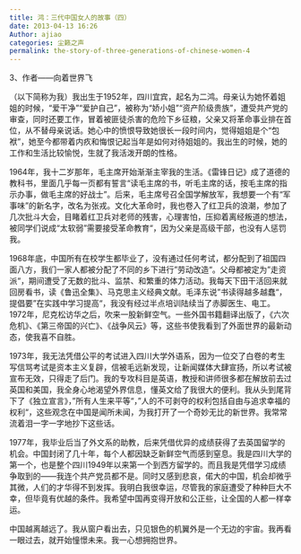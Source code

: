 ```yaml
---
title: 鸿：三代中国女人的故事（四）
date: 2013-04-13 16:26
Author: ajiao
categories: 尘籁之声
permalink: the-story-of-three-generations-of-chinese-women-4
---
```

3、作者——向着世界飞

（以下简称为我）我出生于1952年，四川宜宾，起名为二鸿。母亲认为她怀着姐姐的时候，“爱干净”“爱护自己”，被称为“娇小姐”“资产阶级贵族”，遭受共产党的审查，同时还要工作，冒着被匪徒杀害的危险下乡征粮，父亲又将革命事业排在首位，从不替母亲说话。她心中的愤恨导致她很长一段时间内，觉得姐姐是个“包袱”，她至今都带着内疚和悔恨记起当年是如何对待姐姐的。我出生的时候，她的工作和生活比较愉悦，生就了我活泼开朗的性格。

1964年，我十二岁那年，毛主席开始渐渐主宰我的生活。《雷锋日记》成了道德的教科书，里面几乎每一页都有誓言“读毛主席的书，听毛主席的话，按毛主席的指示办事，做毛主席的好战士”。后来，毛主席号召全国学解放军，我想要一个有“军事味”的新名字，改名为张戎。文化大革命时，我也卷入了红卫兵的浪潮，参加了几次批斗大会，目睹着红卫兵对老师的残害，心理害怕，压抑着离经叛道的想法，被同学们说成“太软弱”需要接受革命教育“，因为父亲是高级干部，也没有人惩罚我。

1968年底，中国所有在校学生都毕业了，没有通过任何考试，都分配到了祖国四面八方，我们一家人都被分配了不同的乡下进行”劳动改造“。父母都被定为”走资派“，期间遭受了无数的批斗、监禁、和繁重的体力活动。我每天下田干活回来就回房看书，读《鲁迅全集》、马克思主义经典文献。毛泽东说”书读得越多越蠢“，提倡要”在实践中学习提高“，我没有经过半点培训陆续当了赤脚医生、电工。1972年，尼克松访华之后，吹来一股新鲜空气。一些外国书籍翻译出版了，《六次危机》、《第三帝国的兴亡》、《战争风云》等，这些书使我看到了外面世界的最新动态，使我喜不自胜。

1973年，我无法凭借公平的考试进入四川大学外语系，因为一位交了白卷的考生写信骂考试是资本主义复辟，信被毛远新发现，让新闻媒体大肆宣扬，所以考试被宣布无效，只得走了后门。我的专攻科目是英语，教授和讲师很多都在解放前去过英国和美国，我全身心地渴望外界信息，懂英文给了我很大的便利。我从头到尾背下了《独立宣言》，”所有人生来平等“，”人的不可剥夺的权利包括自由与追求幸福的权利“，这些观念在中国是闻所未闻，为我打开了一个奇妙无比的新世界。我常常流着泪一字一字地抄下这些话。

1977年，我毕业后当了外文系的助教，后来凭借优异的成绩获得了去英国留学的机会。中国封闭了几十年，每个人都因缺乏新鲜空气而感到窒息。我是四川大学的第一个，也是整个四川1949年以来第一个到西方留学的。而且我是凭借学习成绩争取到的——我连个共产党员都不是。同时又感到悲哀，偌大的中国，机会却微乎其微，人们的才华得不到发挥。我明白我很幸运，尽管我的家庭遭受了种种巨大不幸，但毕竟有优越的条件。我希望中国再变得开放和公正些，让全国的人都一样幸运。

中国越离越远了。我从窗户看出去，只见银色的机翼外是一个无边的宇宙。我再看一眼过去，就开始憧憬未来。我一心想拥抱世界。
